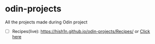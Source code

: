 # odin-projects
All the projects made during Odin project
- [ ] Recipes(live): https://hish1n.github.io/odin-projects/Recipes/ or [Click here](https://hish1n.github.io/odin-projects/Recipes/)

